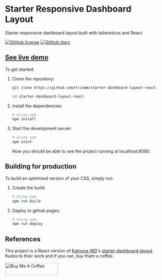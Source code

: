 # Starter Responsive Dashboard Layout

Starter responsive dashboard layout built with tailwindcss and React.

[![GitHub license](https://img.shields.io/github/license/trzimm/starter-dashboard-layout-react)](https://github.com/trzimm/starter-dashboard-layout-react/blob/main/License.md)
[![GitHub stars](https://img.shields.io/github/stars/trzimm/starter-dashboard-layout-react)](https://github.com/trzimm/starter-dashboard-layout-react/stargazers)

## [See live demo](https://trzimm.github.io/starter-dashboard-layout-react/)

To get started:

1. Clone the repository:

   ```bash
   git clone https://github.com/trzimm/starter-dashboard-layout-react.git

   cd starter-dashboard-layout-react
   ```

2. Install the dependencies:

   ```bash
   # Using npm
   npm install
   ```

3. Start the development server:

   ```bash
   # Using npm
   npm start
   ```

   Now you should be able to see the project running at localhost:8080.

## Building for production

To build an optimized version of your CSS, simply run:

1. Create the build:

   ```bash
   # Using npm
   npm run build
   ```

2. Deploy to github pages:

   ```bash
   # Using npm
   npm run deploy
   ```

## References

This project is a React version of [Kamona-WD](https://github.com/Kamona-WD/)'s [starter-dashboard-layout](https://github.com/Kamona-WD/starter-dashboard-layout). Kudos to their work and if you can, buy them a coffee. 

<a href="https://www.buymeacoffee.com/ahmedkamel" target="_blank" style="display: inline-block !important;"><img src="https://cdn.buymeacoffee.com/buttons/v2/default-green.png" alt="Buy Me A Coffee" height="41" width="174"></a>